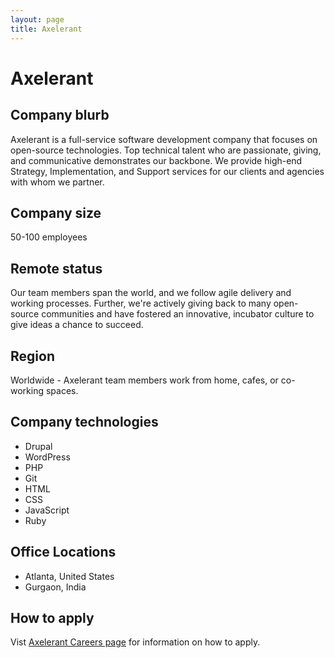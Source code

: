 ```yaml
---
layout: page
title: Axelerant
---
```


# Axelerant

## Company blurb

Axelerant is a full-service software development company that focuses on open-source technologies. Top technical talent who are passionate, giving, and communicative demonstrates our backbone. We provide high-end Strategy, Implementation, and Support services for our clients and agencies with whom we partner.

## Company size

50-100 employees

## Remote status

Our team members span the world, and we follow agile delivery and working processes. Further, we're actively giving back to many open-source communities and have fostered an innovative, incubator culture to give ideas a chance to succeed.

## Region

Worldwide - Axelerant team members work from home, cafes, or co-working spaces.

## Company technologies

* Drupal
* WordPress
* PHP
* Git
* HTML
* CSS
* JavaScript
* Ruby

## Office Locations

* Atlanta, United States
* Gurgaon, India

## How to apply

Vist [Axelerant Careers page](https://axelerant.com/careers/) for information on how to apply.
